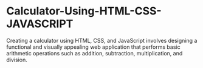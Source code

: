 # Calculator-Using-HTML-CSS-JAVASCRIPT
Creating a calculator using HTML, CSS, and JavaScript involves designing a functional and visually appealing web application that performs basic arithmetic operations such as addition, subtraction, multiplication, and division.
